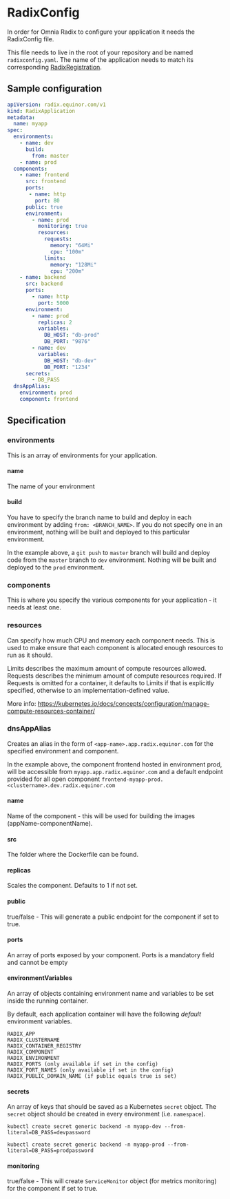# RadixConfig

In order for Omnia Radix to configure your application it needs the RadixConfig file. 

This file needs to live in the root of your repository and be named `radixconfig.yaml`.
The name of the application needs to match its corresponding [RadixRegistration](radixregistration.md).

## Sample configuration

```yaml
apiVersion: radix.equinor.com/v1
kind: RadixApplication
metadata:
  name: myapp
spec:
  environments:
    - name: dev
      build:
        from: master
    - name: prod
  components:
    - name: frontend
      src: frontend
      ports:
       - name: http
         port: 80
      public: true
      environment:
        - name: prod
          monitoring: true
          resources:
            requests:
              memory: "64Mi"
              cpu: "100m"
            limits:
              memory: "128Mi"
              cpu: "200m"
    - name: backend
      src: backend
      ports:
        - name: http
          port: 5000
      environment:
        - name: prod
          replicas: 2
          variables:
            DB_HOST: "db-prod"
            DB_PORT: "9876"
        - name: dev
          variables:
            DB_HOST: "db-dev"
            DB_PORT: "1234"
      secrets:
        - DB_PASS
  dnsAppAlias:
    environment: prod
    component: frontend
```

## Specification

### environments

This is an array of environments for your application. 

#### name

The name of your environment

#### build

You have to specify the branch name to build and deploy in each environment by adding `from: <BRANCH_NAME>`. If you do not specify one in an environment, nothing will be built and deployed to this particular environment.

In the example above, a `git push` to `master` branch will build and deploy code from the `master` branch to `dev` environment. Nothing will be built and deployed to the `prod` environment.

### components

This is where you specify the various components for your application - it needs at least one.

### resources

Can specify how much CPU and memory each component needs. This is used to make ensure that each component is allocated enough resources to run as it should.

Limits describes the maximum amount of compute resources allowed.
Requests describes the minimum amount of compute resources required. If Requests is omitted for a container, it defaults to Limits if that is explicitly specified, otherwise to an implementation-defined value.

More info: https://kubernetes.io/docs/concepts/configuration/manage-compute-resources-container/

### dnsAppAlias

Creates an alias in the form of `<app-name>.app.radix.equinor.com` for the specified environment and component. 

In the example above, the component frontend hosted in environment prod, will be accessible from `myapp.app.radix.equinor.com` and a default endpoint provided for all open component `frontend-myapp-prod.<clustername>.dev.radix.equinor.com`

#### name

Name of the component - this will be used for building the images (appName-componentName).

#### src

The folder where the Dockerfile can be found.

#### replicas

Scales the component. Defaults to 1 if not set.

#### public

true/false - This will generate a public endpoint for the component if set to true.

#### ports

An array of ports exposed by your component. Ports is a mandatory field and cannot be empty

#### environmentVariables

An array of objects containing environment name and variables to be set inside the running container.

By default, each application container will have the following _default_ environment variables.

```
RADIX_APP
RADIX_CLUSTERNAME
RADIX_CONTAINER_REGISTRY
RADIX_COMPONENT
RADIX_ENVIRONMENT
RADIX_PORTS (only available if set in the config)
RADIX_PORT_NAMES (only available if set in the config)
RADIX_PUBLIC_DOMAIN_NAME (if public equals true is set)
```

#### secrets

An array of keys that should be saved as a Kubernetes `secret` object. The `secret` object should be created in every environment (i.e. `namespace`).

```
kubectl create secret generic backend -n myapp-dev --from-literal=DB_PASS=devpassword

kubectl create secret generic backend -n myapp-prod --from-literal=DB_PASS=prodpassword
```

#### monitoring

true/false - This will create `ServiceMonitor` object (for metrics monitoring) for the component if set to true.